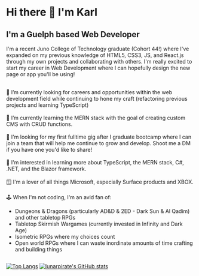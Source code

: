 ### <h1>Hi there 👋 I'm Karl</h1>

<h2>I'm a Guelph based Web Developer</h2>

I'm a recent Juno College of Technology graduate (Cohort 44!) where I've expanded on my previous knowledge of HTML5, CSS3, JS, and React.js through my own projects and collaborating with others. I'm really excited to start my career in Web Development where I can hopefully design the new page or app you'll be using!

<br/>
🔭 I’m currently looking for careers and opportunities within the web development field while continuing to hone my craft (refactoring previous projects and learning TypeScript)
<br/><br/>
🌱 I’m currently learning the MERN stack with the goal of creating custom CMS with CRUD functions.
<br/><br/>
🌠 I'm looking for my first fulltime gig after I graduate bootcamp where I can join a team that will help me continue to grow and develop. Shoot me a DM if you have one you'd like to share!
<br/><br/>
🤔 I'm interested in learning more about TypeScript, the MERN stack, C#, .NET, and the Blazor framework.
<br/><br/>
🪟 I'm a lover of all things Microsoft, especially Surface products and XBOX.
<br/><br/>
🕹️ When I'm not coding, I'm an avid fan of:
<ul>
<li>Dungeons & Dragons (particularly AD&D & 2ED - Dark Sun & Al Qadim) and other tabletop RPGs</li>
<li>Tabletop Skirmish Wargames (currently invested in Infinity and Dark Age)</li>
<li>Isometric RPGs where my choices count</li>
<li>Open world RPGs where I can waste inordinate amounts of time crafting and building things</li>
</ul>

<div style="display:flex; justify-content:space-between;">

 [![Top Langs](https://github-readme-stats.vercel.app/api/top-langs/?username=klukreativ&show_icons=true&theme=radical&env=PAT_1)](https://github.com/klukreativ/github-readme-stats)
[![lunarpirate's GitHub stats](https://github-readme-stats.vercel.app/api?username=klukreativ&show_icons=true&theme=radical&env=PAT_1)](https://github.com/klukreativ/github-readme-stats)
 
</div>

